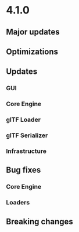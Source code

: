 # 4.1.0

## Major updates

## Optimizations

## Updates

### GUI

### Core Engine

### glTF Loader

### glTF Serializer

### Infrastructure

## Bug fixes

### Core Engine

### Loaders

## Breaking changes
